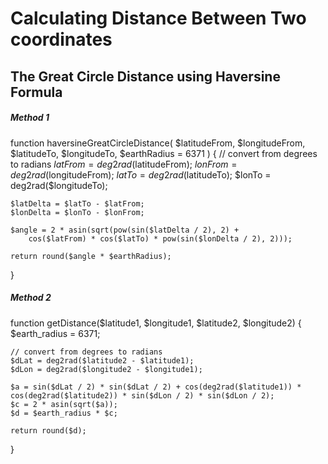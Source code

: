 # Calculating Distance Between Two coordinates

## The Great Circle Distance using Haversine Formula

##### Method 1

function haversineGreatCircleDistance(
$latitudeFrom,
    $longitudeFrom,
$latitudeTo,
    $longitudeTo,
$earthRadius = 6371
) {
    // convert from degrees to radians
    $latFrom = deg2rad($latitudeFrom);
    $lonFrom = deg2rad($longitudeFrom);
    $latTo = deg2rad($latitudeTo);
    $lonTo = deg2rad(\$longitudeTo);

    $latDelta = $latTo - $latFrom;
    $lonDelta = $lonTo - $lonFrom;

    $angle = 2 * asin(sqrt(pow(sin($latDelta / 2), 2) +
        cos($latFrom) * cos($latTo) * pow(sin($lonDelta / 2), 2)));

    return round($angle * $earthRadius);

}

##### Method 2

function getDistance($latitude1, $longitude1, $latitude2, $longitude2)
{
\$earth_radius = 6371;

    // convert from degrees to radians
    $dLat = deg2rad($latitude2 - $latitude1);
    $dLon = deg2rad($longitude2 - $longitude1);

    $a = sin($dLat / 2) * sin($dLat / 2) + cos(deg2rad($latitude1)) * cos(deg2rad($latitude2)) * sin($dLon / 2) * sin($dLon / 2);
    $c = 2 * asin(sqrt($a));
    $d = $earth_radius * $c;

    return round($d);

}
